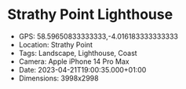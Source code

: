 # Strathy Point Lighthouse

- GPS: 58.59650833333333,-4.016183333333333
- Location: Strathy Point
- Tags: Landscape, Lighthouse, Coast
- Camera: Apple iPhone 14 Pro Max
- Date: 2023-04-21T19:00:35.000+01:00
- Dimensions: 3998x2998
